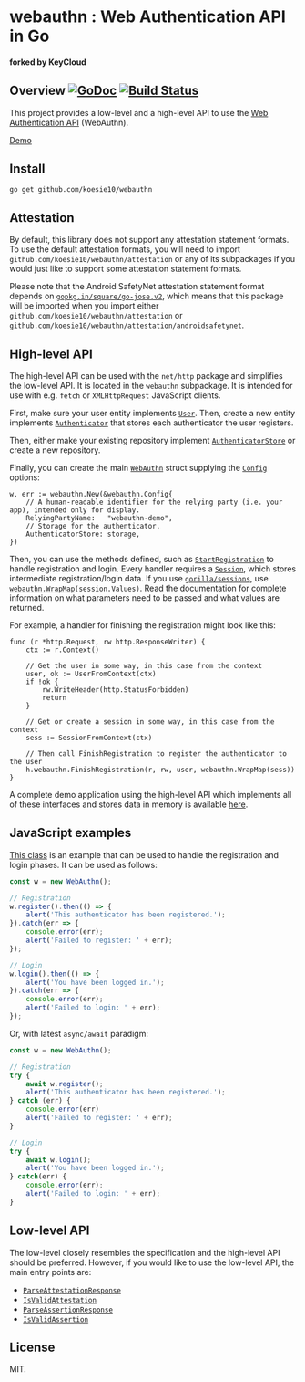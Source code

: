 # webauthn : Web Authentication API in Go
#### forked by KeyCloud

## Overview [![GoDoc](https://godoc.org/github.com/koesie10/webauthn?status.svg)](https://godoc.org/github.com/koesie10/webauthn) [![Build Status](https://travis-ci.org/koesie10/webauthn.svg?branch=master)](https://travis-ci.org/koesie10/webauthn)

This project provides a low-level and a high-level API to use the [Web Authentication API](https://www.w3.org/TR/webauthn/) (WebAuthn).

[Demo](https://github.com/koesie10/webauthn-demo)

## Install

```
go get github.com/koesie10/webauthn
```

## Attestation

By default, this library does not support any attestation statement formats. To use the default attestation formats,
you will need to import `github.com/koesie10/webauthn/attestation` or any of its subpackages if you would just like
to support some attestation statement formats.

Please note that the Android SafetyNet attestation statement format depends on
[`gopkg.in/square/go-jose.v2`](https://github.com/square/go-jose), which means that this package will be imported
when you import either `github.com/koesie10/webauthn/attestation` or
`github.com/koesie10/webauthn/attestation/androidsafetynet`.

## High-level API

The high-level API can be used with the `net/http` package and simplifies the low-level API. It is located in the `webauthn` subpackage. It is intended
for use with e.g. `fetch` or `XMLHttpRequest` JavaScript clients.

First, make sure your user entity implements [`User`](https://godoc.org/github.com/koesie10/webauthn/webauthn#User). Then, create a new entity
implements [`Authenticator`](https://godoc.org/github.com/koesie10/webauthn/webauthn#Authenticator) that stores each authenticator the user
registers.

Then, either make your existing repository implement [`AuthenticatorStore`](https://godoc.org/github.com/koesie10/webauthn/webauthn#AuthenticatorStore)
or create a new repository.

Finally, you can create the main [`WebAuthn`](https://godoc.org/github.com/koesie10/webauthn/webauthn#WebAuthn) struct supplying the
[`Config`](https://godoc.org/github.com/koesie10/webauthn/webauthn#Config) options:

```golang
w, err := webauthn.New(&webauthn.Config{
    // A human-readable identifier for the relying party (i.e. your app), intended only for display.
    RelyingPartyName:   "webauthn-demo",
    // Storage for the authenticator.
    AuthenticatorStore: storage,
})		
```

Then, you can use the methods defined, such as [`StartRegistration`](https://godoc.org/github.com/koesie10/webauthn/webauthn#WebAuthn.StartRegistration)
to handle registration and login. Every handler requires a [`Session`](https://godoc.org/github.com/koesie10/webauthn/webauthn#Session), which stores
intermediate registration/login data. If you use [`gorilla/sessions`](https://github.com/gorilla/sessions), use
[`webauthn.WrapMap`](https://godoc.org/github.com/koesie10/webauthn/webauthn#WrapMap)`(session.Values)`. Read the documentation for complete information
on what parameters need to be passed and what values are returned.

For example, a handler for finishing the registration might look like this:

```golang
func (r *http.Request, rw http.ResponseWriter) {
    ctx := r.Context()

    // Get the user in some way, in this case from the context
    user, ok := UserFromContext(ctx)
    if !ok {
        rw.WriteHeader(http.StatusForbidden)
        return
    }

    // Get or create a session in some way, in this case from the context
    sess := SessionFromContext(ctx)

    // Then call FinishRegistration to register the authenticator to the user
    h.webauthn.FinishRegistration(r, rw, user, webauthn.WrapMap(sess))
}
```

A complete demo application using the high-level API which implements all of these interfaces and stores data in memory is available
[here](https://github.com/koesie10/webauthn-demo).

## JavaScript examples

[This class](webauthn.js) is an example that can be used to handle the registration and login phases. It can be used as follows:

```javascript
const w = new WebAuthn();

// Registration
w.register().then(() => {
    alert('This authenticator has been registered.');
}).catch(err => {
    console.error(err);
    alert('Failed to register: ' + err);
});

// Login
w.login().then(() => {
    alert('You have been logged in.');
}).catch(err => {
    console.error(err);
    alert('Failed to login: ' + err);
});
```

Or, with latest `async/await` paradigm:

```javascript
const w = new WebAuthn();

// Registration
try {
    await w.register();
    alert('This authenticator has been registered.');
} catch (err) {
    console.error(err)
    alert('Failed to register: ' + err);
}

// Login
try {
    await w.login();
    alert('You have been logged in.');
} catch(err) {
    console.error(err);
    alert('Failed to login: ' + err);
}
```

## Low-level API

The low-level closely resembles the specification and the high-level API should be preferred. However, if you would like to use the low-level
API, the main entry points are:

* [`ParseAttestationResponse`](https://godoc.org/github.com/koesie10/webauthn/protocol#ParseAttestationResponse)
* [`IsValidAttestation`](https://godoc.org/github.com/koesie10/webauthn/protocol#IsValidAttestation)
* [`ParseAssertionResponse`](https://godoc.org/github.com/koesie10/webauthn/protocol#ParseAssertionResponse)
* [`IsValidAssertion`](https://godoc.org/github.com/koesie10/webauthn/protocol#IsValidAssertion)

## License

MIT.
